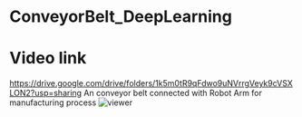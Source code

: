 # ConveyorBelt_DeepLearning
# Video link
https://drive.google.com/drive/folders/1k5m0tR9qFdwo9uNVrrgVeyk9cVSXLON2?usp=sharing
An conveyor belt connected with Robot Arm for manufacturing process
![viewer](https://github.com/quocnh/ConveyorBelt_DeepLearning/blob/master/Docs/34051840_1831265666895470_797942530606891008_n.jpeg)
